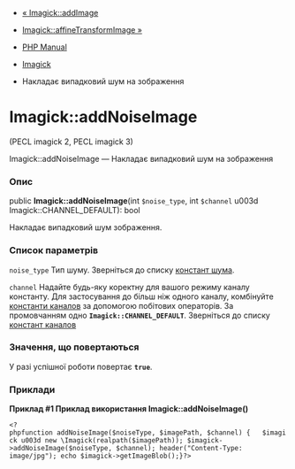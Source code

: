 - [« Imagick::addImage](imagick.addimage.md)
- [Imagick::affineTransformImage »](imagick.affinetransformimage.md)

- [PHP Manual](index.md)
- [Imagick](class.imagick.md)
- Накладає випадковий шум на зображення

# Imagick::addNoiseImage

(PECL imagick 2, PECL imagick 3)

Imagick::addNoiseImage — Накладає випадковий шум на зображення

### Опис

public **Imagick::addNoiseImage**(int `$noise_type`, int `$channel` u003d
Imagick::CHANNEL_DEFAULT): bool

Накладає випадковий шум зображення.

### Список параметрів

`noise_type`
Тип шуму. Зверніться до списку [констант
шума](imagick.constants.md#imagick.constants.noise).

`channel`
Надайте будь-яку коректну для вашого режиму каналу константу. Для
застосування до більш ніж одного каналу, комбінуйте [константи
каналов](imagick.constants.md#imagick.constants.channel) за допомогою
побітових операторів. За промовчанням одно **`Imagick::CHANNEL_DEFAULT`**.
Зверніться до списку [констант
каналов](imagick.constants.md#imagick.constants.channel)

### Значення, що повертаються

У разі успішної роботи повертає **`true`**.

### Приклади

**Приклад #1 Приклад використання **Imagick::addNoiseImage()****

` <?phpfunction addNoiseImage($noiseType, $imagePath, $channel) {   $imagick u003d new \Imagick(realpath($imagePath)); $imagick->addNoiseImage($noiseType, $channel); header("Content-Type: image/jpg"); echo $imagick->getImageBlob();}?> `
